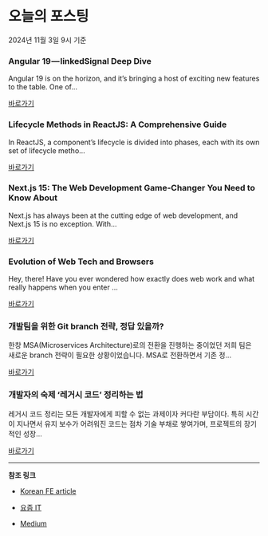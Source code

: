 # 오늘의 포스팅 
2024년 11월 3일 9시 기준 

### Angular 19 — linkedSignal Deep Dive 

 Angular 19 is on the horizon, and it’s bringing a host of exciting new features to the table. One of... 

 [바로가기](https://medium.com/m/signin?actionUrl=https%3A%2F%2Fmedium.com%2F_%2Fbookmark%2Fp%2Fc7be699420c9&operation=register&redirect=https%3A%2F%2Fmedium.com%2F%40ingila185%2Fangular-19-linkedsignal-deep-dive-c7be699420c9&source=---recommended_stories---frontend---0-84----------------bookmark_preview----a40e1269_3a81_4781_a540_bdb7c2153fd7-------) 

### Lifecycle Methods in ReactJS: A Comprehensive Guide 

 In ReactJS, a component’s lifecycle is divided into phases, each with its own set of lifecycle metho... 

 [바로가기](https://medium.com/m/signin?actionUrl=https%3A%2F%2Fmedium.com%2F_%2Fbookmark%2Fp%2Fa2647da588b5&operation=register&redirect=https%3A%2F%2Fmedium.com%2F%40vedanty3%2Flifecycle-methods-in-reactjs-a-comprehensive-guide-a2647da588b5&source=---recommended_stories---reactjs---0-84----------------bookmark_preview----ded85062_194a_47c0_8603_372c6f8feee3-------) 

### Next.js 15: The Web Development Game-Changer You Need to Know About 

 Next.js has always been at the cutting edge of web development, and Next.js 15 is no exception. With... 

 [바로가기](https://medium.com/m/signin?actionUrl=https%3A%2F%2Fmedium.com%2F_%2Fbookmark%2Fp%2F04a0db03aea3&operation=register&redirect=https%3A%2F%2Fmedium.com%2F%40harisk2922%2Fnext-js-15-the-web-development-game-changer-you-need-to-know-about-04a0db03aea3&source=---recommended_stories---nextjs---0-84----------------bookmark_preview----85c8478a_37fb_4bb3_ba19_2f65336e5833-------) 

### Evolution of Web Tech and Browsers 

 Hey, there! Have you ever wondered how exactly does web work and what really happens when you enter ... 

 [바로가기](https://medium.com/m/signin?actionUrl=https%3A%2F%2Fmedium.com%2F_%2Fbookmark%2Fp%2F8039d0fca347&operation=register&redirect=https%3A%2F%2Fmedium.com%2F%40charan_sajjanapu%2Fevolution-of-web-tech-and-browsers-8039d0fca347&source=---recommended_stories---front_end_development---0-84----------------bookmark_preview----29e6d1de_cc09_4ccc_af9c_86e2a4f4b34c-------) 

### 개발팀을 위한 Git branch 전략, 정답 있을까? 

 한창 MSA(Microservices Architecture)로의 전환을 진행하는 중이었던 저희 팀은 새로운 branch 전략이 필요한 상황이었습니다. MSA로 전환하면서 기존 정... 

 [바로가기](https://yozm.wishket.com/magazine/detail/2827/) 

### 개발자의 숙제 ‘레거시 코드’ 정리하는 법 

 레거시 코드 정리는 모든 개발자에게 피할 수 없는 과제이자 커다란 부담이다. 특히 시간이 지나면서 유지 보수가 어려워진 코드는 점차 기술 부채로 쌓여가며, 프로젝트의 장기적인 성장... 

 [바로가기](https://yozm.wishket.com/magazine/detail/2825/) 

---

**참조 링크**

- [Korean FE article](https://kofearticle.substack.com) 

- [요즘 IT](https://yozm.wishket.com/magazine) 

- [Medium](https://medium.com) 

